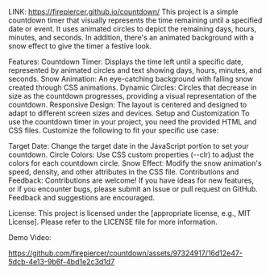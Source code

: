 LINK: https://firepiercer.github.io/countdown/
This project is a simple countdown timer that visually represents the time remaining until a specified date or event. It uses animated circles to depict the remaining days, hours, minutes, and seconds. In addition, there's an animated background with a snow effect to give the timer a festive look.

Features:
Countdown Timer: Displays the time left until a specific date, represented by animated circles and text showing days, hours, minutes, and seconds.
Snow Animation: An eye-catching background with falling snow created through CSS animations.
Dynamic Circles: Circles that decrease in size as the countdown progresses, providing a visual representation of the countdown.
Responsive Design: The layout is centered and designed to adapt to different screen sizes and devices.
Setup and Customization
To use the countdown timer in your project, you need the provided HTML and CSS files. Customize the following to fit your specific use case:

Target Date: Change the target date in the JavaScript portion to set your countdown.
Circle Colors: Use CSS custom properties (--clr) to adjust the colors for each countdown circle.
Snow Effect: Modify the snow animation's speed, density, and other attributes in the CSS file.
Contributions and Feedback:
Contributions are welcome! If you have ideas for new features, or if you encounter bugs, please submit an issue or pull request on GitHub. Feedback and suggestions are encouraged.

License:
This project is licensed under the [appropriate license, e.g., MIT License]. Please refer to the LICENSE file for more information.

Demo Video:

https://github.com/firepiercer/countdown/assets/97324917/16d12e47-5dcb-4e13-9b6f-4bd1e2c3d1d7


